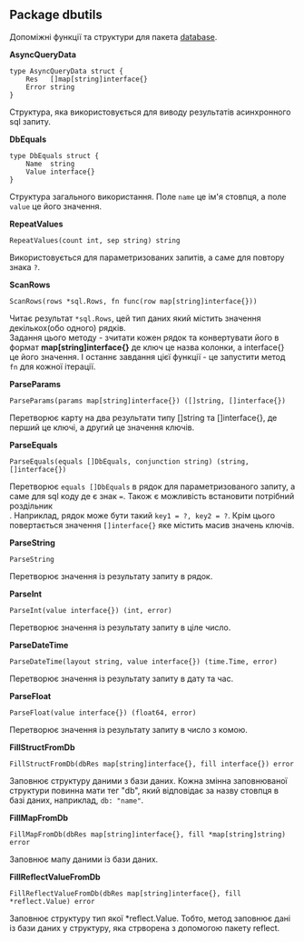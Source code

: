 ## Package dbutils
Допоміжні функції та структури для пакета [database](https://github.com/uwine4850/foozy/blob/master/docs/ua/database.md).

__AsyncQueryData__
```
type AsyncQueryData struct {
    Res   []map[string]interface{}
    Error string
}
```
Структура, яка використовується для виводу результатів асинхронного sql запиту.

__DbEquals__
```
type DbEquals struct {
    Name  string
    Value interface{}
}
```
Структура загального використання. Поле ``name`` це ім'я стовпця, а поле ``value`` це його значення.

__RepeatValues__
```
RepeatValues(count int, sep string) string
```
Використовується для параметризованих запитів, а саме для повтору знака ``?``.

__ScanRows__
```
ScanRows(rows *sql.Rows, fn func(row map[string]interface{}))
```
Читає результат ``*sql.Rows``, цей тип даних який містить значення декількох(обо одного) рядків.<br>
Задання цього методу - зчитати кожен рядок та конвертувати його в формат __map[string]interface{}__ де ключ це назва колонки, 
а interface{} це його значення. І останнє завдання цієї функції - це запустити метод ``fn`` для кожної ітерації.

__ParseParams__
```
ParseParams(params map[string]interface{}) ([]string, []interface{})
```
Перетворює карту на два результати типу []string та []interface{}, де перший це ключі, а другий це значення ключів.

__ParseEquals__
```
ParseEquals(equals []DbEquals, conjunction string) (string, []interface{})
```
Перетворює ``equals []DbEquals`` в рядок для параметризованого запиту, а саме для sql коду де є знак ``=``. 
Також є можливість встановити потрібний роздільник<br>.
Наприклад, рядок може бути такий ``key1 = ?, key2 = ?``. Крім цього повертається значення ``[]interface{}`` яке містить масив 
значень ключів.

__ParseString__
```
ParseString
```
Перетворює значення із результату запиту в рядок.

__ParseInt__
```
ParseInt(value interface{}) (int, error)
```
Перетворює значення із результату запиту в ціле число.

__ParseDateTime__
```
ParseDateTime(layout string, value interface{}) (time.Time, error)
```
Перетворює значення із результату запиту в дату та час.

__ParseFloat__
```
ParseFloat(value interface{}) (float64, error)
```
Перетворює значення із результату запиту в число з комою.

__FillStructFromDb__
```
FillStructFromDb(dbRes map[string]interface{}, fill interface{}) error
```
Заповнює структуру даними з бази даних.
Кожна змінна заповнюваної структури повинна мати тег "db", який відповідає за назву стовпця в
базі даних, наприклад, `db: "name"`.

__FillMapFromDb__
```
FillMapFromDb(dbRes map[string]interface{}, fill *map[string]string) error
```
Заповнює мапу даними із бази даних.

__FillReflectValueFromDb__
```
FillReflectValueFromDb(dbRes map[string]interface{}, fill *reflect.Value) error
```
Заповнює структуру тип якої *reflect.Value. Тобто, метод заповнює дані із бази даних у структуру, яка стрворена з допомогою 
пакету reflect.
